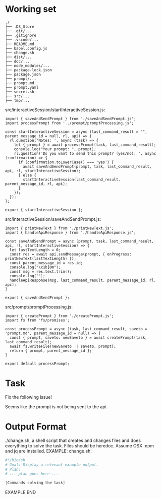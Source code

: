 # Working set

```
./
├── .DS_Store
├── .git/...
├── .gitignore
├── .vscode/...
├── README.md
├── babel.config.js
├── change.sh
├── dist/...
├── doc/...
├── node_modules/...
├── package-lock.json
├── package.json
├── prompt/...
├── prompt.md
├── prompt.yaml
├── secret.sh
├── src/...
├── tmp/...

```
src/interactiveSession/startInteractiveSession.js:
```
import { saveAndSendPrompt } from './saveAndSendPrompt.js';
import processPrompt from '../prompt/promptProcessing.js';

const startInteractiveSession = async (last_command_result = "", parent_message_id = null, rl, api) => {
  rl.question('Notes: ', async (task) => {
    let { prompt } = await processPrompt(task, last_command_result);
    console.log("Your prompt: ", prompt);
    rl.question('Do you want to send this prompt? (yes/no): ', async (confirmation) => {
      if (confirmation.toLowerCase() === 'yes') {
        await saveAndSendPrompt(prompt, task, last_command_result, api, rl, startInteractiveSession);
      } else {
        startInteractiveSession(last_command_result, parent_message_id, rl, api);
      }
    });
  });
};

export { startInteractiveSession };

```

src/interactiveSession/saveAndSendPrompt.js:
```
import { printNewText } from './printNewText.js';
import { handleApiResponse } from './handleApiResponse.js';

const saveAndSendPrompt = async (prompt, task, last_command_result, api, rl, startInteractiveSession) => {
  let lastTextLength = 0;
  const res = await api.sendMessage(prompt, { onProgress: printNewText(lastTextLength) });
  const parent_message_id = res.id;
  console.log("\x1b[0m");
  const msg = res.text.trim();
  console.log("");
  handleApiResponse(msg, last_command_result, parent_message_id, rl, api);
}

export { saveAndSendPrompt };

```

src/prompt/promptProcessing.js:
```
import { createPrompt } from './createPrompt.js';
import fs from 'fs/promises';

const processPrompt = async (task, last_command_result, saveto = 'prompt.md', parent_message_id = null) => {
  const { prompt, saveto: newSaveto } = await createPrompt(task, last_command_result);
  await fs.writeFile(newSaveto || saveto, prompt);
  return { prompt, parent_message_id };
}

export default processPrompt;

```


# Task

Fix the following issue!

Seems like the prompt is not being sent to the api.


# Output Format

./change.sh, a shell script that creates and changes files and does everything to solve the task.
Files should be heredoc.
Assume OSX. npm and jq are installed.
EXAMPLE:
change.sh:
```sh
#!/bin/sh
# Goal: Display a relevant example output.
# Plan:
# ... plan goes here ...

[Commands solving the task]
```
EXAMPLE END

